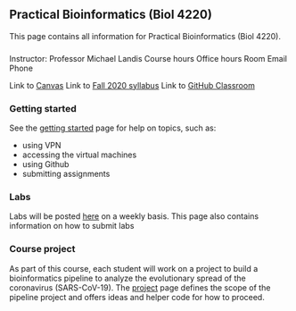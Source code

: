 ## Practical Bioinformatics (Biol 4220)

This page contains all information for Practical Bioinformatics (Biol 4220).


### 
Instructor: Professor Michael Landis
Course hours
Office hours
Room
Email
Phone

Link to [Canvas]()
Link to [Fall 2020 syllabus]()
Link to [GitHub Classroom]()

### Getting started
See the [getting started](getting_started.md) page for help on topics, such as:
- using VPN
- accessing the virtual machines
- using Github
- submitting assignments

### Labs
Labs will be posted [here](labs.md) on a weekly basis. This page also contains information on how to submit labs

### Course project
As part of this course, each student will work on a project to build a bioinformatics pipeline to analyze the evolutionary spread of the coronavirus (SARS-CoV-19). The [project](project.md) page defines the scope of the pipeline project and offers ideas and helper code for how to proceed.
